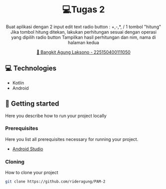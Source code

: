 

<h1 align="center" style="font-weight: bold;">💻Tugas 2</h1>


<p align="center">
Buat aplikasi dengan 2 input edit text
radio button : +,-,*, /
1 tombol "hitung"
Jika tombol hitung ditekan, lakukan perhitungan sesuai dengan operasi yang dipilih radio button
Tampilkan hasil perhitungan dan nim, nama di halaman kedua </p>


<p align="center">
<a href="https://github.com/rideragung/PAM-1">📱 Bangkit Agung Laksono - 225150400111050</a>
</p>

<h2 id="technologies">💻 Technologies</h2>

- Kotlin
- Android

<h2 id="started">🚀 Getting started</h2>

Here you describe how to run your project locally

<h3>Prerequisites</h3>

Here you list all prerequisites necessary for running your project. 

- [Android Studio](https://developer.android.com/studio)

<h3>Cloning</h3>

How to clone your project

```bash
git clone https://github.com/rideragung/PAM-2
```
